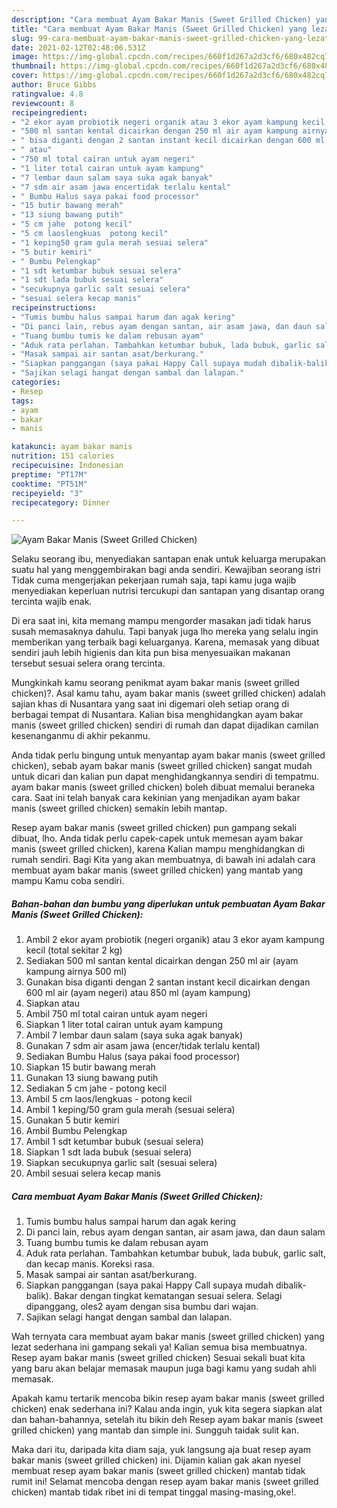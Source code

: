 ```yaml
---
description: "Cara membuat Ayam Bakar Manis (Sweet Grilled Chicken) yang lezat dan Mudah Dibuat"
title: "Cara membuat Ayam Bakar Manis (Sweet Grilled Chicken) yang lezat dan Mudah Dibuat"
slug: 99-cara-membuat-ayam-bakar-manis-sweet-grilled-chicken-yang-lezat-dan-mudah-dibuat
date: 2021-02-12T02:48:06.531Z
image: https://img-global.cpcdn.com/recipes/660f1d267a2d3cf6/680x482cq70/ayam-bakar-manis-sweet-grilled-chicken-foto-resep-utama.jpg
thumbnail: https://img-global.cpcdn.com/recipes/660f1d267a2d3cf6/680x482cq70/ayam-bakar-manis-sweet-grilled-chicken-foto-resep-utama.jpg
cover: https://img-global.cpcdn.com/recipes/660f1d267a2d3cf6/680x482cq70/ayam-bakar-manis-sweet-grilled-chicken-foto-resep-utama.jpg
author: Bruce Gibbs
ratingvalue: 4.8
reviewcount: 8
recipeingredient:
- "2 ekor ayam probiotik negeri organik atau 3 ekor ayam kampung kecil total sekitar 2 kg"
- "500 ml santan kental dicairkan dengan 250 ml air ayam kampung airnya 500 ml"
- " bisa diganti dengan 2 santan instant kecil dicairkan dengan 600 ml air ayam negeri atau 850 ml ayam kampung"
- " atau"
- "750 ml total cairan untuk ayam negeri"
- "1 liter total cairan untuk ayam kampung"
- "7 lembar daun salam saya suka agak banyak"
- "7 sdm air asam jawa encertidak terlalu kental"
- " Bumbu Halus saya pakai food processor"
- "15 butir bawang merah"
- "13 siung bawang putih"
- "5 cm jahe  potong kecil"
- "5 cm laoslengkuas  potong kecil"
- "1 keping50 gram gula merah sesuai selera"
- "5 butir kemiri"
- " Bumbu Pelengkap"
- "1 sdt ketumbar bubuk sesuai selera"
- "1 sdt lada bubuk sesuai selera"
- "secukupnya garlic salt sesuai selera"
- "sesuai selera kecap manis"
recipeinstructions:
- "Tumis bumbu halus sampai harum dan agak kering"
- "Di panci lain, rebus ayam dengan santan, air asam jawa, dan daun salam"
- "Tuang bumbu tumis ke dalam rebusan ayam"
- "Aduk rata perlahan. Tambahkan ketumbar bubuk, lada bubuk, garlic salt, dan kecap manis. Koreksi rasa."
- "Masak sampai air santan asat/berkurang."
- "Siapkan panggangan (saya pakai Happy Call supaya mudah dibalik-balik). Bakar dengan tingkat kematangan sesuai selera. Selagi dipanggang, oles2 ayam dengan sisa bumbu dari wajan."
- "Sajikan selagi hangat dengan sambal dan lalapan."
categories:
- Resep
tags:
- ayam
- bakar
- manis

katakunci: ayam bakar manis 
nutrition: 151 calories
recipecuisine: Indonesian
preptime: "PT17M"
cooktime: "PT51M"
recipeyield: "3"
recipecategory: Dinner

---
```



![Ayam Bakar Manis (Sweet Grilled Chicken)](https://img-global.cpcdn.com/recipes/660f1d267a2d3cf6/680x482cq70/ayam-bakar-manis-sweet-grilled-chicken-foto-resep-utama.jpg)

Selaku seorang ibu, menyediakan santapan enak untuk keluarga merupakan suatu hal yang menggembirakan bagi anda sendiri. Kewajiban seorang istri Tidak cuma mengerjakan pekerjaan rumah saja, tapi kamu juga wajib menyediakan keperluan nutrisi tercukupi dan santapan yang disantap orang tercinta wajib enak.

Di era  saat ini, kita memang mampu mengorder masakan jadi tidak harus susah memasaknya dahulu. Tapi banyak juga lho mereka yang selalu ingin memberikan yang terbaik bagi keluarganya. Karena, memasak yang dibuat sendiri jauh lebih higienis dan kita pun bisa menyesuaikan makanan tersebut sesuai selera orang tercinta. 



Mungkinkah kamu seorang penikmat ayam bakar manis (sweet grilled chicken)?. Asal kamu tahu, ayam bakar manis (sweet grilled chicken) adalah sajian khas di Nusantara yang saat ini digemari oleh setiap orang di berbagai tempat di Nusantara. Kalian bisa menghidangkan ayam bakar manis (sweet grilled chicken) sendiri di rumah dan dapat dijadikan camilan kesenanganmu di akhir pekanmu.

Anda tidak perlu bingung untuk menyantap ayam bakar manis (sweet grilled chicken), sebab ayam bakar manis (sweet grilled chicken) sangat mudah untuk dicari dan kalian pun dapat menghidangkannya sendiri di tempatmu. ayam bakar manis (sweet grilled chicken) boleh dibuat memalui beraneka cara. Saat ini telah banyak cara kekinian yang menjadikan ayam bakar manis (sweet grilled chicken) semakin lebih mantap.

Resep ayam bakar manis (sweet grilled chicken) pun gampang sekali dibuat, lho. Anda tidak perlu capek-capek untuk memesan ayam bakar manis (sweet grilled chicken), karena Kalian mampu menghidangkan di rumah sendiri. Bagi Kita yang akan membuatnya, di bawah ini adalah cara membuat ayam bakar manis (sweet grilled chicken) yang mantab yang mampu Kamu coba sendiri.

<!--inarticleads1-->

##### Bahan-bahan dan bumbu yang diperlukan untuk pembuatan Ayam Bakar Manis (Sweet Grilled Chicken):

1. Ambil 2 ekor ayam probiotik (negeri organik) atau 3 ekor ayam kampung kecil (total sekitar 2 kg)
1. Sediakan 500 ml santan kental dicairkan dengan 250 ml air (ayam kampung airnya 500 ml)
1. Gunakan  bisa diganti dengan 2 santan instant kecil dicairkan dengan 600 ml air (ayam negeri) atau 850 ml (ayam kampung)
1. Siapkan  atau
1. Ambil 750 ml total cairan untuk ayam negeri
1. Siapkan 1 liter total cairan untuk ayam kampung
1. Ambil 7 lembar daun salam (saya suka agak banyak)
1. Gunakan 7 sdm air asam jawa (encer/tidak terlalu kental)
1. Sediakan  Bumbu Halus (saya pakai food processor)
1. Siapkan 15 butir bawang merah
1. Gunakan 13 siung bawang putih
1. Sediakan 5 cm jahe - potong kecil
1. Ambil 5 cm laos/lengkuas - potong kecil
1. Ambil 1 keping/50 gram gula merah (sesuai selera)
1. Gunakan 5 butir kemiri
1. Ambil  Bumbu Pelengkap
1. Ambil 1 sdt ketumbar bubuk (sesuai selera)
1. Siapkan 1 sdt lada bubuk (sesuai selera)
1. Siapkan secukupnya garlic salt (sesuai selera)
1. Ambil sesuai selera kecap manis




<!--inarticleads2-->

##### Cara membuat Ayam Bakar Manis (Sweet Grilled Chicken):

1. Tumis bumbu halus sampai harum dan agak kering
1. Di panci lain, rebus ayam dengan santan, air asam jawa, dan daun salam
1. Tuang bumbu tumis ke dalam rebusan ayam
1. Aduk rata perlahan. Tambahkan ketumbar bubuk, lada bubuk, garlic salt, dan kecap manis. Koreksi rasa.
1. Masak sampai air santan asat/berkurang.
1. Siapkan panggangan (saya pakai Happy Call supaya mudah dibalik-balik). Bakar dengan tingkat kematangan sesuai selera. Selagi dipanggang, oles2 ayam dengan sisa bumbu dari wajan.
1. Sajikan selagi hangat dengan sambal dan lalapan.




Wah ternyata cara membuat ayam bakar manis (sweet grilled chicken) yang lezat sederhana ini gampang sekali ya! Kalian semua bisa membuatnya. Resep ayam bakar manis (sweet grilled chicken) Sesuai sekali buat kita yang baru akan belajar memasak maupun juga bagi kamu yang sudah ahli memasak.

Apakah kamu tertarik mencoba bikin resep ayam bakar manis (sweet grilled chicken) enak sederhana ini? Kalau anda ingin, yuk kita segera siapkan alat dan bahan-bahannya, setelah itu bikin deh Resep ayam bakar manis (sweet grilled chicken) yang mantab dan simple ini. Sungguh taidak sulit kan. 

Maka dari itu, daripada kita diam saja, yuk langsung aja buat resep ayam bakar manis (sweet grilled chicken) ini. Dijamin kalian gak akan nyesel membuat resep ayam bakar manis (sweet grilled chicken) mantab tidak rumit ini! Selamat mencoba dengan resep ayam bakar manis (sweet grilled chicken) mantab tidak ribet ini di tempat tinggal masing-masing,oke!.

